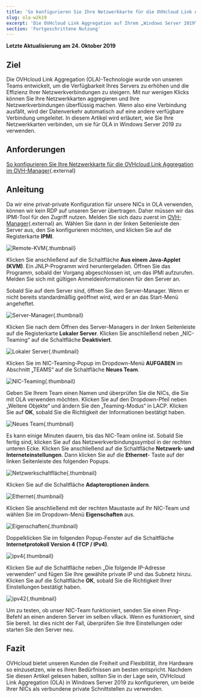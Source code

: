 ```yaml
---
title: 'So konfigurieren Sie Ihre Netzwerkkarte für die OVHcloud Link Aggregation in Windows Server 2019'
slug: ola-w2k19
excerpt: 'Die OVHcloud Link Aggregation auf Ihrem „Windows Server 2019“-Server aktivieren'
section: 'Fortgeschrittene Nutzung'
---
```


**Letzte Aktualisierung am 24\. Oktober 2019**

## Ziel

Die OVHcloud Link Aggregation (OLA)-Technologie wurde von unseren Teams entwickelt, um die Verfügbarkeit Ihres Servers zu erhöhen und die Effizienz Ihrer Netzwerkverbindungen zu steigern. Mit nur wenigen Klicks können Sie Ihre Netzwerkkarten aggregieren und Ihre Netzwerkverbindungen überflüssig machen. Wenn also eine Verbindung ausfällt, wird der Datenverkehr automatisch auf eine andere verfügbare Verbindung umgeleitet. In diesem Artikel wird erläutert, wie Sie Ihre Netzwerkkarten verbinden, um sie für OLA in Windows Server 2019 zu verwenden.

## Anforderungen

[So konfigurieren Sie Ihre Netzwerkkarte für die OVHcloud Link Aggregation im OVH-Manager](https://docs.ovh.com/de/dedicated/ola-manager){.external}

## Anleitung

Da wir eine privat-private Konfiguration für unsere NICs in OLA verwenden, können wir kein RDP auf unseren Server übertragen. Daher müssen wir das IPMI-Tool für den Zugriff nutzen. Melden Sie sich dazu zuerst im [OVH-Manager](https://www.ovh.com/manager/){.external} an.  Wählen Sie dann in der linken Seitenleiste den Server aus, den Sie konfigurieren möchten, und klicken Sie auf die Registerkarte **IPMI**.

![Remote-KVM](images/remote_kvm.png){.thumbnail}

Klicken Sie anschließend auf die Schaltfläche **Aus einem Java-Applet (KVM)**. Ein JNLP-Programm wird heruntergeladen. Öffnen Sie das Programm, sobald der Vorgang abgeschlossen ist, um das IPMI aufzurufen.  Melden Sie sich mit gültigen Anmeldeinformationen für den Server an.

Sobald Sie auf dem Server sind, öffnen Sie den Server-Manager. Wenn er nicht bereits standardmäßig geöffnet wird, wird er an das Start-Menü angeheftet.

![Server-Manager](images/local_server.png){.thumbnail}

Klicken Sie nach dem Öffnen des Server-Managers in der linken Seitenleiste auf die Registerkarte **Lokaler Server**. Klicken Sie anschließend neben „NIC-Teaming“ auf die Schaltfläche **Deaktiviert**.

![Lokaler Server](images/server_manager.png){.thumbnail}

Klicken Sie im NIC-Teaming-Popup im Dropdown-Menü **AUFGABEN** im Abschnitt „TEAMS“ auf die Schaltfläche **Neues Team**.

![NIC-Teaming](images/nic_teaming.png){.thumbnail}

Geben Sie Ihrem Team einen Namen und überprüfen Sie die NICs, die Sie mit OLA verwenden möchten. Klicken Sie auf den Dropdown-Pfeil neben „Weitere Objekte“ und ändern Sie den „Teaming-Modus“ in LACP. Klicken Sie auf **OK**, sobald Sie die Richtigkeit der Informationen bestätigt haben.

![Neues Team](images/new_team.png){.thumbnail}

Es kann einige Minuten dauern, bis das NIC-Team online ist. Sobald Sie fertig sind, klicken Sie auf das Netzwerkverbindungssymbol in der rechten unteren Ecke.  Klicken Sie anschließend auf die Schaltfläche **Netzwerk- und Interneteinstellungen**.  Dann klicken Sie auf die **Ethernet**- Taste auf der linken Seitenleiste des folgenden Popups.

![Netzwerkschaltfläche](images/network_button.png){.thumbnail}

Klicken Sie auf die Schaltfläche **Adapteroptionen ändern**. 

![Ethernet](images/ethernet.png){.thumbnail}

Klicken Sie anschließend mit der rechten Maustaste auf Ihr NIC-Team und wählen Sie im Dropdown-Menü **Eigenschaften** aus.

![Eigenschaften](images/properties.png){.thumbnail}

Doppelklicken Sie im folgenden Popup-Fenster auf die Schaltfläche **Internetprotokoll Version 4 (TCP / IPv4)**.

![ipv4](images/ipv4.png){.thumbnail}

Klicken Sie auf die Schaltfläche neben „Die folgende IP-Adresse verwenden“ und fügen Sie Ihre gewählte private IP und das Subnetz hinzu. Klicken Sie auf die Schaltfläche **OK**, sobald Sie die Richtigkeit Ihrer Einstellungen bestätigt haben. 

![ipv42](images/ipv42.png){.thumbnail}

Um zu testen, ob unser NIC-Team funktioniert, senden Sie einen Ping-Befehl an einen anderen Server im selben vRack.  Wenn es funktioniert, sind Sie bereit. Ist dies nicht der Fall, überprüfen Sie Ihre Einstellungen oder starten Sie den Server neu.

## Fazit

OVHcloud bietet unseren Kunden die Freiheit und Flexibilität, ihre Hardware so einzusetzen, wie es ihren Bedürfnissen am besten entspricht. Nachdem Sie diesen Artikel gelesen haben, sollten Sie in der Lage sein, OVHcloud Link Aggregation (OLA) in Windows Server 2019 zu konfigurieren, um beide Ihrer NICs als verbundene private Schnittstellen zu verwenden. 